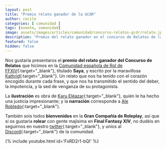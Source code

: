 ```yaml
---
layout: post
title: "Premio relato ganador de la GCdR"
author: cecile
categories: [ comunidad ]
tags: [evento, comunidad]
image: assets/images/articles/comunidad/concurso-relatos-gcdr/relato.jpg
description: "Premio del relato ganador en el concurso de Relatos de la Gran Compañía de Roleplay"
featured: false
hidden: false
---
```


Nos gustaría presentaros el **premio del relato ganador del Concurso de Relatos** que hicimos en la [Comunidad española de Rol de FFXIV](https://twitter.com/GC_roleplay){:target="_blank"}, titulado **Saya**, y escrito por la maravillosa [Kathrid](https://twitter.com/alimoyama){:target="_blank"}. Un relato que nos ha tenido con el corazón encogido durante cada frase, y que nos ha transmitido el sentido del deber, la impotencia, y la sed de venganza de su protagonista. 

La **ilustración** es obra de [Karu Eléazar](https://twitter.com/karueleazar){:target="_blank"}, quién le ha hecho una justicia impresionante; y la **narración** corresponde a [Ale Robledo](https://twitter.com/Lyokard){:target="_blank"}. 

También sois todos **bienvenidos** en la **Gran Compañía de Roleplay**, así que si os gustaría **rolear** con gente majísima en **Final Fantasy XIV**, no dudéis en seguirnos en nuestro [twitter](https://twitter.com/GC_roleplay){:target="_blank"}, y uníos al [Discord](https://discord.gg/C3qxFdKxtf){:target="_blank"} de la comunidad. 

{% include youtube.html id='FxRD2r1-bQI' %}